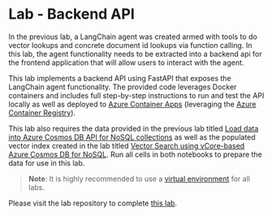 # Lab - Backend API

In the previous lab, a LangChain agent was created armed with tools to do vector lookups and concrete document id lookups via function calling. In this lab, the agent functionality needs to be extracted into a backend api for the frontend application that will allow users to interact with the agent.

This lab implements a backend API using FastAPI that exposes the LangChain agent functionality. The provided code leverages Docker containers and includes full step-by-step instructions to run and test the API locally as well as deployed to [Azure Container Apps](https://learn.microsoft.com/azure/container-apps/overview) (leveraging the [Azure Container Registry](https://learn.microsoft.com/azure/container-registry/)).

This lab also requires the data provided in the previous lab titled [Load data into Azure Cosmos DB API for NoSQL collections](../08_Load_Data/README.md#lab---load-data-into-azure-cosmos-db-api-for-mongodb-collections) as well as the populated vector index created in the lab titled [Vector Search using vCore-based Azure Cosmos DB for NoSQL](../09_Vector_Search_Cosmos_DB/README.md#lab---use-vector-search-on-embeddings-in-vcore-based-azure-cosmos-db-for-mongodb). Run all cells in both notebooks to prepare the data for use in this lab.

>**Note**: It is highly recommended to use a [virtual environment](https://python.land/virtual-environments/virtualenv) for all labs.

Please visit the lab repository to complete [this lab](https://github.com/AzureCosmosDB/Azure-OpenAI-Python-Developer-Guide/blob/main/Labs/lab_4_langchain.ipynb).
